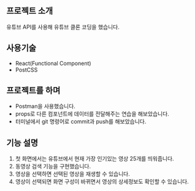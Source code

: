 ## 프로젝트 소개
유튜브 API를 사용해 유튜브 클론 코딩을 했습니다.

## 사용기술
* React(Functional Component) 
* PostCSS

## 프로젝트를 하며
* Postman을 사용했습니다.
* props로 다른 컴포넌트에 데이터를 전달해주는 연습을 해보았습니다.
* 터미널에서 git 명령어로 commit과 push를 해보았습니다.

## 기능 설명
1. 첫 화면에서는 유튜브에서 현재 가장 인기있는 영상 25개를 띄워줍니다.
2. 동영상 검색 기능을 구현했습니다.
3. 영상을 선택하면 선택된 영상을 재생할 수 있습니다.
4. 영상이 선택되면 화면 구성이 바뀌면서 영상의 상세정보도 확인할 수 있습니다.
